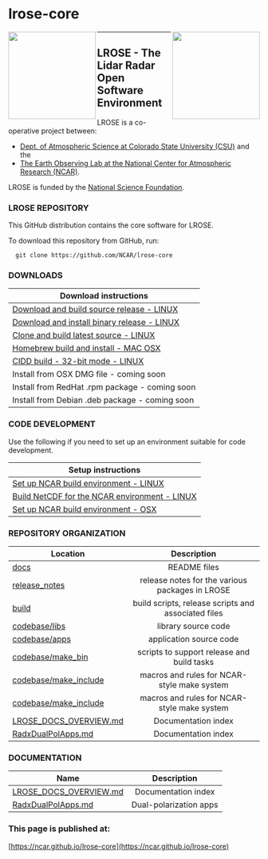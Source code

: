 # lrose-core

<img align="left" width="175" height="175" src="./docs/images/LROSE_logo.small.png">
<img align="right" width="175" height="175" src="./docs/images/spol_dynamo.jpg">

--------------------------------------------

## **LROSE** - The Lidar Radar Open Software Environment

LROSE is a co-operative project between:

  * [Dept. of Atmospheric Science at Colorado State University (CSU)](http://www.atmos.colostate.edu/) and the
  * [The Earth Observing Lab at the National Center for Atmospheric Research (NCAR)](https://www.eol.ucar.edu/content/lidar-radar-open-software-environment).

LROSE is funded by the [National Science Foundation](https://www.nsf.gov).

### LROSE REPOSITORY

This GitHub distribution contains the core software for LROSE.

To download this repository from GitHub, run:

```
  git clone https://github.com/NCAR/lrose-core
```

### DOWNLOADS

| Download instructions |
| --------------------- |
| [Download and build source release - LINUX](./docs/download/download_src_and_build.linux.md) |
| [Download and install binary release - LINUX](./docs/download/download_binary_and_install.linux.md) |
| [Clone and build latest source - LINUX](./docs/download/clone_src_and_build.linux.md) |
| [Homebrew build and install - MAC OSX](./docs/download/homebrew_install.mac_osx.md) |
| [CIDD build - 32-bit mode - LINUX](./docs/build/CIDD_build.linux.md) |
| Install from OSX DMG file - coming soon |
| Install from RedHat .rpm package - coming soon |
| Install from Debian .deb package - coming soon |

### CODE DEVELOPMENT

Use the following if you need to set up an environment suitable for code development.

| Setup instructions |
| --------------------- |
| [Set up NCAR build environment - LINUX](./docs/build/NCAR_build_environment.linux.md) |
| [Build NetCDF for the NCAR environment - LINUX](./docs/build/NCAR_netcdf_build.linux.md) |
| [Set up NCAR build environment - OSX](./docs/build/NCAR_build_environment.osx.md) |

### REPOSITORY ORGANIZATION

| Location      | Description   |
| ------------- |:-------------:|
| [docs](./docs) | README files |
| [release_notes](./release_notes) | release notes for the various packages in LROSE |
| [build](./build) | build scripts, release scripts and associated files |
| [codebase/libs](./codebase/libs) | library source code |
| [codebase/apps](./codebase/apps) | application source code |
| [codebase/make_bin](./codebase/make_bin) | scripts to support release and build tasks |
| [codebase/make_include](./codebase/make_include) | macros and rules for NCAR-style make system |
| [codebase/make_include](./codebase/make_include) | macros and rules for NCAR-style make system |
| [LROSE_DOCS_OVERVIEW.md](./docs/LROSE_DOCS_OVERVIEW.md) | Documentation index |
| [RadxDualPolApps.md](./docs/apps/radx/dualpol/README_RadxDualpolApps.md) | Documentation index |

### DOCUMENTATION

| Name           | Description   |
| -------------- |:-------------:|
| [LROSE_DOCS_OVERVIEW.md](./docs/LROSE_DOCS_OVERVIEW.md) | Documentation index |
| [RadxDualPolApps.md](./docs/apps/radx/dualpol/RadxDualpolApps.md) | Dual-polarization apps |

### This page is published at:

  [https://ncar.github.io/lrose-core](https://ncar.github.io/lrose-core)

